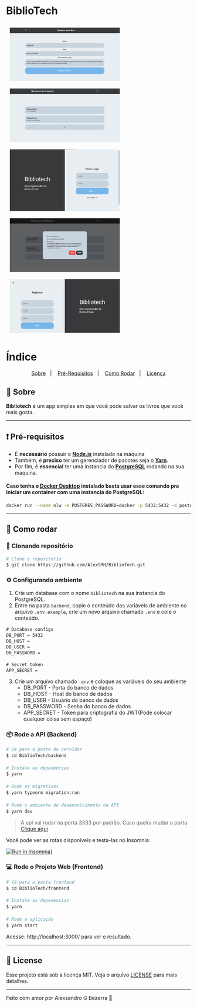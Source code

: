 # BiblioTech

<div style="display: flex; flex-direction: 'row'; align-items: 'center'; flex-wrap: wrap;">
   <img src="./.github/assets/create-book.png" width="300px" style="margin: 10px">
   <img src="./.github/assets/dashboard-page.png" width="300px" style="margin: 10px">
   <img src="./.github/assets/login-page.png" width="300px" style="margin: 10px">
   <img src="./.github/assets/modal-example.png" width="300px" style="margin: 10px">
   <img src="./.github/assets/register-page.png" width="300px" style="margin: 10px">
</div>

# Índice
<p align="center">
  <a href="#sobre">Sobre</a>&nbsp;&nbsp;&nbsp;|&nbsp;&nbsp;&nbsp;
  <a href="#requisitos">Pré-Requisitos</a>&nbsp;&nbsp;&nbsp;|&nbsp;&nbsp;&nbsp;
  <a href="#como-rodar">Como Rodar</a>&nbsp;&nbsp;&nbsp;|&nbsp;&nbsp;&nbsp;
  <a href="#licenca">Licença</a>
</p>

<p id="sobre"></p>

## :book: **Sobre**

**Bibliotech** é um app simples em que você pode salvar os livros que você mais gosta.

---

<p id="requisitos"></p>

## :heavy_exclamation_mark: **Pré-requisitos**

  - É **necessário** possuir o **[Node.js](https://nodejs.org/en/)** instalado na máquina
  - Também, é **preciso** ter um gerenciador de pacotes seja o **[Yarn](https://yarnpkg.com/)**.
  - Por fim, é **essencial** ter uma instancia do **[PostgreSQL](https://www.postgresql.org/)** rodando na sua maquina.

#### Caso tenha o **[Docker Desktop](https://www.docker.com/)** instalado basta usar esse comando pra iniciar um container com uma instancia do PostgreSQL:

```sh
docker run --name nlw -e POSTGRES_PASSWORD=docker -p 5432:5432 -d postgres
```

<p id="como-rodar"></p>

---

## :construction_worker: **Como rodar**

### :link: Clonando repositório

```sh
# Clone o repositorio
$ git clone https://github.com/AlexSRH/BiblioTech.git
```

### :gear: Configurando ambiente
1. Crie um database com o nome `bibliotech` na sua instancia do PostgreSQL.
2. Entre na pasta `backend`, copie o conteúdo das variáveis de ambiente no arquivo `.env.example`, crie um novo arquivo chamado `.env` e cole o conteúdo.

```dosini
# Database configs
DB_PORT = 5432
DB_HOST =
DB_USER =
DB_PASSWORD =

# Secret token
APP_SECRET =

```

3. Crie um arquivo chamado `.env` e coloque as variáveis do seu ambiente
    - DB_PORT - Porta do banco de dados
    - DB_HOST - Host do banco de dados
    - DB_USER - Usuário do banco de dados
    - DB_PASSWORD - Senha do banco de dados
    - APP_SECRET - Token para criptografia do JWT(Pode colocar qualquer coisa sem espaço)


### :package: Rode a API (Backend)

```sh
# Vá para a pasta do servidor
$ cd BiblioTech/backend

# Instale as depedencias
$ yarn

# Rode as migrations
$ yarn typeorm migration:run

# Rode o ambiente de desenvolvimento da API
$ yarn dev
```

> A api vai rodar na porta 3333 por padrão. Caso queira mudar a porta [Clique aqui](.github/change-port-api.md)

Você pode ver as rotas disponíveis e testa-las no Insomnia:

[![Run in Insomnia}](https://insomnia.rest/images/run.svg)](https://insomnia.rest/run/?label=Bibliotech&uri=https%3A%2F%2Fraw.githubusercontent.com%2FAlexSRH%2FBiblioTech%2Fmaster%2FAPI%2520-Insomnia_2020-09-27.json)

### :computer: Rode o Projeto Web (Frontend)

```bash
# Vá para a pasta frontend
$ cd BiblioTech/frontend

# Instale as depedencias
$ yarn

# Rode a aplicação
$ yarn start
```
Acesse: http://localhost:3000/ para ver o resultado.

<p id="licenca"></p>

---

## :closed_book: **License**

Esse projeto está sob a licença MIT. Veja o arquivo [LICENSE](LICENSE) para mais detalhes.

---

Feito com amor por Alexsandro G Bezerra 🚀
